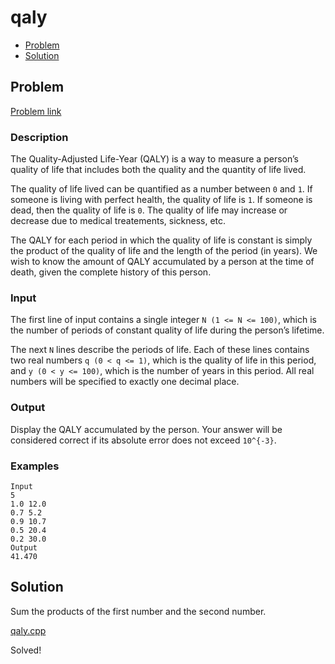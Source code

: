 # qaly
- [Problem](#problem)
- [Solution](#qaly.cpp)

## Problem
[Problem link](https://open.kattis.com/problems/qaly)

### Description
The Quality-Adjusted Life-Year (QALY) is a way to measure a person’s quality of life that includes both the quality and the quantity of life lived.

The quality of life lived can be quantified as a number between `0` and `1`. If someone is living with perfect health, the quality of life is `1`. If someone is dead, then the quality of life is `0`. The quality of life may increase or decrease due to medical treatements, sickness, etc.

The QALY for each period in which the quality of life is constant is simply the product of the quality of life and the length of the period (in years). We wish to know the amount of QALY accumulated by a person at the time of death, given the complete history of this person.

### Input
The first line of input contains a single integer `N (1 <= N <= 100)`, which is the number of periods of constant quality of life during the person’s lifetime.

The next `N` lines describe the periods of life. Each of these lines contains two real numbers `q (0 < q <= 1)`, which is the quality of life in this period, and `y (0 < y <= 100)`, which is the number of years in this period. All real numbers will be specified to exactly one decimal place.

### Output
Display the QALY accumulated by the person. Your answer will be considered correct if its absolute error does not exceed `10^{-3}`.

### Examples
```
Input
5
1.0 12.0
0.7 5.2
0.9 10.7
0.5 20.4
0.2 30.0
Output
41.470
```

## Solution
Sum the products of the first number and the second number.

[qaly.cpp](./qaly.cpp)

Solved!